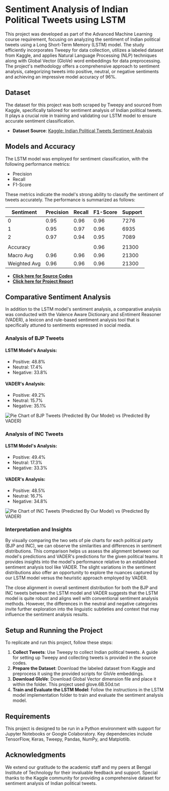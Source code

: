 # Sentiment Analysis of Indian Political Tweets using LSTM

This project was developed as part of the Advanced Machine Learning course requirement, focusing on analyzing the sentiment of Indian political tweets using a Long Short-Term Memory (LSTM) model. The study efficiently incorporates Tweepy for data collection, utilizes a labeled dataset from Kaggle, and applies Natural Language Processing (NLP) techniques along with Global Vector (GloVe) word embeddings for data preprocessing. The project's methodology offers a comprehensive approach to sentiment analysis, categorizing tweets into positive, neutral, or negative sentiments and achieving an impressive model accuracy of 96%.

## Dataset

The dataset for this project was both scraped by Tweepy and sourced from Kaggle, specifically tailored for sentiment analysis of Indian political tweets. It plays a crucial role in training and validating our LSTM model to ensure accurate sentiment classification.

- **Dataset Source**: [Kaggle: Indian Political Tweets Sentiment Analysis](https://www.kaggle.com/datasets/saurabhshahane/twitter-sentiment-dataset)

## Models and Accuracy

The LSTM model was employed for sentiment classification, with the following performance metrics:

- Precision
- Recall
- F1-Score

These metrics indicate the model's strong ability to classify the sentiment of tweets accurately. The performance is summarized as follows:

| Sentiment | Precision | Recall | F1-Score | Support |
|-----------|-----------|--------|----------|---------|
| 0         | 0.95      | 0.96   | 0.96     | 7276    |
| 1         | 0.95      | 0.97   | 0.96     | 6935    |
| 2         | 0.97      | 0.94   | 0.95     | 7089    |
|           |           |        |          |         |
| Accuracy  |           |        | 0.96     | 21300   |
| Macro Avg | 0.96      | 0.96   | 0.96     | 21300   |
| Weighted Avg | 0.96   | 0.96   | 0.96     | 21300   |

- [**Click here for Source Codes**](https://github.com/invcble/Sentiment-Analysis-of-Indian-Political-Tweets-2023/tree/ec49ca15b794566ff53c79ab2bfa2437bc95431b/Source%20codes)
- [**Click here for Project Report**](https://github.com/invcble/Sentiment-Analysis-of-Indian-Political-Tweets-2023/blob/ec49ca15b794566ff53c79ab2bfa2437bc95431b/Project_Report_7thSEM.pdf)

## Comparative Sentiment Analysis

In addition to the LSTM model's sentiment analysis, a comparative analysis was conducted with the Valence Aware Dictionary and sEntiment Reasoner (VADER), a lexicon and rule-based sentiment analysis tool that is specifically attuned to sentiments expressed in social media.

### Analysis of BJP Tweets

#### LSTM Model's Analysis:
- Positive: 48.8%
- Neutral: 17.4%
- Negative: 33.8%

#### VADER's Analysis:
- Positive: 49.2%
- Neutral: 15.7%
- Negative: 35.1%

![Pie Chart of BJP Tweets (Predicted By Our Model) vs (Predicted By VADER)](image1.png)

### Analysis of INC Tweets

#### LSTM Model's Analysis:
- Positive: 49.4%
- Neutral: 17.3%
- Negative: 33.3%

#### VADER's Analysis:
- Positive: 48.5%
- Neutral: 16.7%
- Negative: 34.8%

![Pie Chart of INC Tweets (Predicted By Our Model) vs (Predicted By VADER)](image2.png)

### Interpretation and Insights

By visually comparing the two sets of pie charts for each political party (BJP and INC), we can observe the similarities and differences in sentiment distributions. This comparison helps us assess the alignment between our model's predictions and VADER's predictions for the given political teams. It provides insights into the model's performance relative to an established sentiment analysis tool like VADER. The slight variations in the sentiment distributions also offer an opportunity to explore the nuances captured by our LSTM model versus the heuristic approach employed by VADER.

The close alignment in overall sentiment distribution for both the BJP and INC tweets between the LSTM model and VADER suggests that the LSTM model is quite robust and aligns well with conventional sentiment analysis methods. However, the differences in the neutral and negative categories invite further exploration into the linguistic subtleties and context that may influence the sentiment analysis results.


## Setup and Running the Project

To replicate and run this project, follow these steps:

1. **Collect Tweets**: Use Tweepy to collect Indian political tweets. A guide for setting up Tweepy and collecting tweets is provided in the source codes.
2. **Prepare the Dataset**: Download the labeled dataset from Kaggle and preprocess it using the provided scripts for GloVe embeddings.
3. **Download GloVe**: Download Global Vector dimension file and place it within the folder. This project used glove.6B.50d.txt
4. **Train and Evaluate the LSTM Model**: Follow the instructions in the LSTM model implementation folder to train and evaluate the sentiment analysis model.

## Requirements

This project is designed to be run in a Python environment with support for Jupyter Notebooks or Google Colaboratory. Key dependencies include TensorFlow, Keras, Tweepy, Pandas, NumPy, and Matplotlib.

## Acknowledgments

We extend our gratitude to the academic staff and my peers at Bengal Institute of Technology for their invaluable feedback and support. Special thanks to the Kaggle community for providing a comprehensive dataset for sentiment analysis of Indian political tweets.

